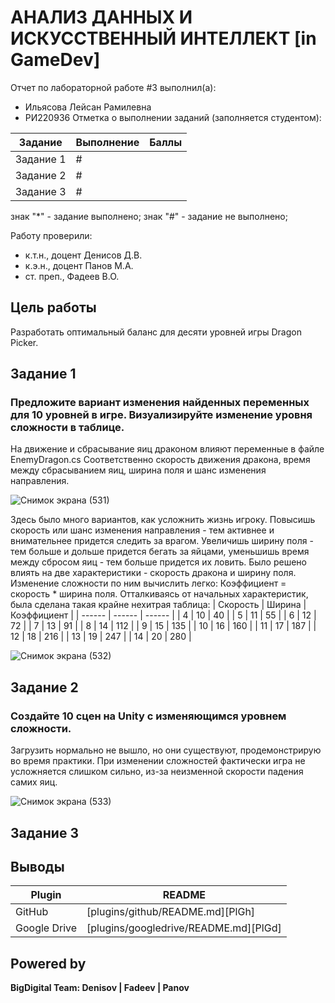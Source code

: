 # АНАЛИЗ ДАННЫХ И ИСКУССТВЕННЫЙ ИНТЕЛЛЕКТ [in GameDev]
Отчет по лабораторной работе #3 выполнил(а):
- Ильясова Лейсан Рамилевна
- РИ220936
Отметка о выполнении заданий (заполняется студентом):

| Задание | Выполнение | Баллы |
| ------ | ------ | ------ |
| Задание 1 | # |  |
| Задание 2 | # |  |
| Задание 3 | # |  |

знак "*" - задание выполнено; знак "#" - задание не выполнено;

Работу проверили:
- к.т.н., доцент Денисов Д.В.
- к.э.н., доцент Панов М.А.
- ст. преп., Фадеев В.О.

## Цель работы
Разработать оптимальный баланс для десяти уровней игры Dragon Picker.

## Задание 1
### Предложите вариант изменения найденных переменных для 10 уровней в игре. Визуализируйте изменение уровня сложности в таблице.
На движение и сбрасывание яиц драконом влияют переменные в файле EnemyDragon.cs Соответственно скорость движения дракона, время между сбрасыванием яиц, ширина поля и шанс изменения направления.
  
![Снимок экрана (531)](https://github.com/Vedro12/workshop1/assets/127394413/f3f63c94-68ac-4c62-a862-24cf91d9b916)

Здесь было много вариантов, как усложнить жизнь игроку. Повысишь скорость или шанс изменения направления - тем активнее и внимательнее придется следить за врагом. Увеличишь ширину поля - тем больше и дольше придется бегать за яйцами, уменьшишь время между сбросом яиц - тем больше придется их ловить.
Было решено влиять на две характеристики - скорость дракона и ширину поля. Изменение сложности по ним вычислить легко: Коэффициент = скорость * ширина поля. Отталкиваясь от начальных характеристик, была сделана такая крайне нехитрая таблица:
| Скорость | Ширина | Коэффициент |
| ------ | ------ | ------ |
| 4 | 10 | 40 |
| 5 | 11 | 55 |
| 6 | 12 | 72 |
| 7 | 13 | 91 |
| 8 | 14 | 112 |
| 9 | 15 | 135 |
| 10 | 16 | 160 |
| 11 | 17 | 187 |
| 12 | 18 | 216 |
| 13 | 19 | 247 |
| 14 | 20 | 280 |

![Снимок экрана (532)](https://github.com/Vedro12/workshop1/assets/127394413/ece1013d-b991-4ed5-b0bf-70be1bad296a)

## Задание 2
### Создайте 10 сцен на Unity с изменяющимся уровнем сложности.
Загрузить нормально не вышло, но они существуют, продемонстрирую во время практики. При изменении сложностей фактически игра не усложняется слишком сильно, из-за неизменной скорости падения самих яиц.

![Снимок экрана (533)](https://github.com/Vedro12/workshop1/assets/127394413/99e1cac0-7e7c-4a6b-bd22-4fabec3f01d4)

## Задание 3

## Выводы


| Plugin | README |
| ------ | ------ |
| GitHub | [plugins/github/README.md][PlGh] |
| Google Drive | [plugins/googledrive/README.md][PlGd] |

## Powered by

**BigDigital Team: Denisov | Fadeev | Panov**
